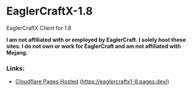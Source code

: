 # EaglerCraftX-1.8
EaglerCraftX Client for 1.8
  
**I am not affiliated with or employed by EaglerCraft. I solely host these sites. I do not own or work for EaglerCraft and am not affiliated with Mojang.**  
  
### Links:
- [Cloudflare Pages Hosted](https://eaglercraftx1-8.pages.dev/) (https://eaglercraftx1-8.pages.dev/)
